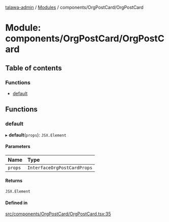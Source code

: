 [talawa-admin](../README.md) / [Modules](../modules.md) / components/OrgPostCard/OrgPostCard

# Module: components/OrgPostCard/OrgPostCard

## Table of contents

### Functions

- [default](components_OrgPostCard_OrgPostCard.md#default)

## Functions

### default

▸ **default**(`props`): `JSX.Element`

#### Parameters

| Name | Type |
| :------ | :------ |
| `props` | `InterfaceOrgPostCardProps` |

#### Returns

`JSX.Element`

#### Defined in

[src/components/OrgPostCard/OrgPostCard.tsx:35](https://github.com/Shubh152/talawa-admin/blob/2f9424f/src/components/OrgPostCard/OrgPostCard.tsx#L35)
